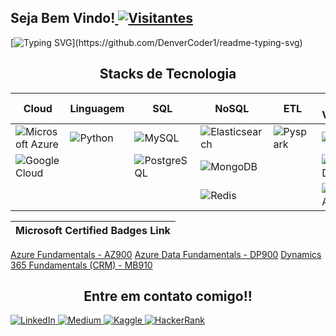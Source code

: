 <h2>Seja Bem Vindo!<a href="https://github.com/ronnanlimao"> <img src="https://visitor-badge.laobi.icu/badge?page_id=ronnanlimao" alt="Visitantes"></a></h2>

[![Typing SVG](https://readme-typing-svg.herokuapp.com?font=Ubuntu&color=DD58C1&multiline=true&lines=Um+Engenheiro+em+constante+aprendizado...;!)](https://github.com/DenverCoder1/readme-typing-svg)

<h2 align="center"> Stacks de Tecnologia </h2>

Cloud | Linguagem  | SQL | NoSQL | ETL | Data Vizualization | Big Data / Msg
---------       | ------     | ------                     | ------                | ------     | ------ | ------
![Microsoft Azure](https://img.shields.io/badge/microsoft%20azure-0089D6?style=for-the-badge&logo=microsoft-azure&logoColor=white) | ![Python](https://img.shields.io/badge/Python-FFD43B?style=for-the-badge&logo=python&logoColor=blue) |  ![MySQL](https://img.shields.io/badge/MySQL-005C84?style=for-the-badge&logo=mysql&logoColor=white) | ![Elasticsearch](https://img.shields.io/badge/Elastic_Search-005571?style=for-the-badge&logo=elasticsearch&logoColor=white) |  ![Pyspark](https://img.shields.io/badge/Apache_Spark-FFFFFF?style=for-the-badge&logo=apachespark&logoColor=#E35A16) |  ![Power BI](https://img.shields.io/badge/PowerBI-F2C811?style=for-the-badge&logo=Power%20BI&logoColor=white) |![Ecossistema_Hadoop](https://img.shields.io/badge/Apache_Hadoop-fdff31?style=for-the-badge&logo=white) 
![Google Cloud](https://img.shields.io/badge/Google_Cloud-4285F4?style=for-the-badge&logo=google-cloud&logoColor=white) | | ![PostgreSQL](https://img.shields.io/badge/PostgreSQL-316192?style=for-the-badge&logo=postgresql&logoColor=white) | ![MongoDB](https://img.shields.io/badge/MongoDB-4EA94B?style=for-the-badge&logo=mongodb&logoColor=white)| |   ![Google DataStudio](https://img.shields.io/badge/Google_Data_Studio-006fe3?style=for-the-badge&logo=google%20analytics&logoColor=white) | ![ Apache Kafka](https://img.shields.io/badge/Apache_Kafka-231F20?style=for-the-badge&logo=apache-kafka&logoColor=white) 
| | | | ![Redis](https://img.shields.io/badge/redis-%23DD0031.svg?&style=for-the-badge&logo=redis&logoColor=white) || 	![Google Analytics](https://img.shields.io/badge/Google%20Analytics-E37400?style=for-the-badge&logo=google%20analytics&logoColor=white)


Microsoft Certified Badges Link |
---------       |
[Azure Fundamentals - AZ900](https://www.credly.com/badges/23a2cfc7-8f3b-4549-8fce-f10dfc7b8cc8/public_url)
[Azure Data Fundamentals - DP900](https://www.credly.com/badges/063070b6-a0b2-47bf-b8d8-adef5c98d774/public_url)
[Dynamics 365 Fundamentals (CRM) - MB910](https://www.credly.com/badges/21cb640c-a9d4-44cd-ad56-bcc065a25b06/public_url)



<h2 align="center"> Entre em contato comigo!! </h2>
<p>
<a href="https://www.linkedin.com/in/ronnan-concei%C3%A7%C3%A3o-lima-52761910b/">
  <img alt="LinkedIn" src="https://img.shields.io/badge/linkedin%20-%230077B5.svg?&style=for-the-badge&logo=linkedin&logoColor=white"/>
</a>
<a href="https://medium.com/@ronnanlimao">
  <img alt="Medium" src="https://img.shields.io/badge/Medium-%23000000.svg?style=for-the-badge&logo=Medium&logoColor=white"/>
</a>
<a href="https://www.kaggle.com/ronnanconceicaolima">
  <img alt="Kaggle" src="https://img.shields.io/badge/Kaggle-20BEFF?style=for-the-badge&logo=Kaggle&logoColor=white"/>
</a>
<a href="https://www.hackerrank.com/RONNAN_OK">
  <img alt="HackerRank" src="https://img.shields.io/badge/-Hackerrank-2EC866?style=for-the-badge&logo=HackerRank&logoColor=white"/>
</a>
</p>
